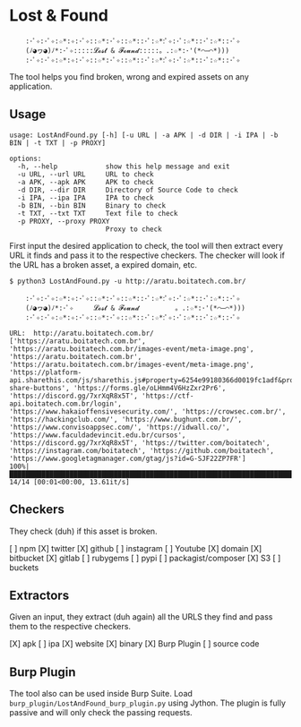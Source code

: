 # Lost & Found
```
	:･ﾟ✧:･ﾟ✧:☆*:✧:･ﾟ✧::☆*:･ﾟ✧::☆*::･ﾟ:☆*:ﾟ✧:･ﾟ:☆*::･ﾟ:☆*::･ﾟ✧
    (ﾉ◕ヮ◕)ﾉ*:･ﾟ✧:::::𝓛𝓸𝓼𝓽 & 𝓕𝓸𝓾𝓷𝓭:::::。.:☆*:･'(*⌒―⌒*)))
    :･ﾟ✧:･ﾟ✧:☆*:✧:･ﾟ✧::☆*:･ﾟ✧::☆*::･ﾟ:☆*:ﾟ✧:･ﾟ:☆*::･ﾟ:☆*::･ﾟ✧
```

The tool helps you find broken, wrong and expired assets on any application. 

## Usage

```
usage: LostAndFound.py [-h] [-u URL | -a APK | -d DIR | -i IPA | -b BIN | -t TXT | -p PROXY]

options:
  -h, --help            show this help message and exit
  -u URL, --url URL     URL to check
  -a APK, --apk APK     APK to check
  -d DIR, --dir DIR     Directory of Source Code to check
  -i IPA, --ipa IPA     IPA to check
  -b BIN, --bin BIN     Binary to check
  -t TXT, --txt TXT     Text file to check
  -p PROXY, --proxy PROXY
                        Proxy to check
```

First input the desired application to check, the tool will then extract every URL it finds and pass it to the respective checkers. The checker will look if the URL has a broken asset, a expired domain, etc.

```
$ python3 LostAndFound.py -u http://aratu.boitatech.com.br/

    :･ﾟ✧:･ﾟ✧:☆*:✧:･ﾟ✧::☆*:･ﾟ✧::☆*::･ﾟ:☆*:ﾟ✧:･ﾟ:☆*::･ﾟ:☆*::･ﾟ✧
    (ﾉ◕ヮ◕)ﾉ*:･ﾟ✧     𝓛𝓸𝓼𝓽 & 𝓕𝓸𝓾𝓷𝓭         。.:☆*:･'(*⌒―⌒*)))
    :･ﾟ✧:･ﾟ✧:☆*:✧:･ﾟ✧::☆*:･ﾟ✧::☆*::･ﾟ:☆*:ﾟ✧:･ﾟ:☆*::･ﾟ:☆*::･ﾟ✧
	
URL:  http://aratu.boitatech.com.br/
['https://aratu.boitatech.com.br', 'https://aratu.boitatech.com.br/images-event/meta-image.png', 'https://aratu.boitatech.com.br', 'https://aratu.boitatech.com.br/images-event/meta-image.png', 'https://platform-api.sharethis.com/js/sharethis.js#property=6254e99180366d0019fc1adf&product=sticky-share-buttons', 'https://forms.gle/oLHmm4V6HzZxr2Pr6', 'https://discord.gg/7xrXqR8x5T', 'https://ctf-api.boitatech.com.br/login', 'https://www.hakaioffensivesecurity.com/', 'https://crowsec.com.br/', 'https://hackingclub.com/', 'https://www.bughunt.com.br/', 'https://www.convisoappsec.com/', 'https://idwall.co/', 'https://www.faculdadevincit.edu.br/cursos', 'https://discord.gg/7xrXqR8x5T', 'https://twitter.com/boitatech', 'https://instagram.com/boitatech', 'https://github.com/boitatech', 'https://www.googletagmanager.com/gtag/js?id=G-SJF22ZP7FR']
100%|█████████████████████████████████████████████████████████████████████████████████| 14/14 [00:01<00:00, 13.61it/s]
```

## Checkers

They check (duh) if this asset is broken.

[ ] npm
[X] twitter
[X] github
[ ] instagram
[ ] Youtube
[X] domain
[X] bitbucket
[X] gitlab
[ ] rubygems
[ ] pypi
[ ] packagist/composer
[X] S3
[ ] buckets

## Extractors

Given an input, they extract (duh again) all the URLS they find and pass them to the respective checkers.

[X] apk
[ ] ipa
[X] website
[X] binary
[X] Burp Plugin
[ ] source code


## Burp Plugin
The tool also can be used inside Burp Suite. Load `burp_plugin/LostAndFound_burp_plugin.py` using Jython. The plugin is fully passive and will only check the passing requests.